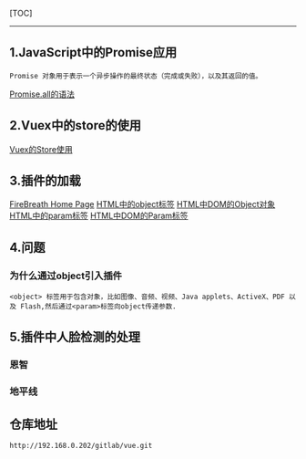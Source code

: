 [TOC]

---

## 1.JavaScript中的Promise应用
	Promise 对象用于表示一个异步操作的最终状态（完成或失败），以及其返回的值。
[Promise.all的语法](https://developer.mozilla.org/zh-CN/docs/Web/JavaScript/Reference/Global_Objects/Promise/all#%E8%AF%AD%E6%B3%95)

## 2.Vuex中的store的使用
[Vuex的Store使用](../vue_vuex.html)


## 3.插件的加载
[FireBreath Home Page](http://www.firebreath.org/)
[HTML中的object标签](http://www.w3school.com.cn/tags/tag_object.asp)
[HTML中DOM的Object对象](http://www.w3school.com.cn/jsref/dom_obj_object.asp)
[HTML中的param标签](http://www.w3school.com.cn/tags/tag_param.asp)
[HTML中DOM的Param标签](http://www.w3school.com.cn/jsref/dom_obj_param.asp)


## 4.问题
### 为什么通过object引入插件
	<object> 标签用于包含对象，比如图像、音频、视频、Java applets、ActiveX、PDF 以及 Flash,然后通过<param>标签向object传递参数.

## 5.插件中人脸检测的处理
### 恩智

### 地平线

## 仓库地址
	http://192.168.0.202/gitlab/vue.git